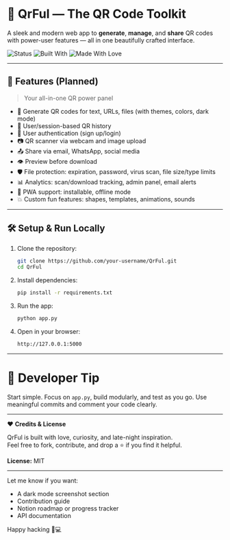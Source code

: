 # 🌈 QrFul — The QR Code Toolkit

A sleek and modern web app to **generate**, **manage**, and **share** QR codes with power-user features — all in one beautifully crafted interface.

![Status](https://img.shields.io/badge/Status-In%20Development-yellow?style=flat-square)
![Built With](https://img.shields.io/badge/Built%20With-Flask-blue?style=flat-square)
![Made With Love](https://img.shields.io/badge/Made%20with-%E2%9D%A4-purple?style=flat-square)

---

## 🚀 Features (Planned)

> Your all-in-one QR power panel

- 🎨 Generate QR codes for text, URLs, files (with themes, colors, dark mode)
- 🧠 User/session-based QR history
- 🔐 User authentication (sign up/login)
- 📷 QR scanner via webcam and image upload
- 📤 Share via email, WhatsApp, social media
- 👁️ Preview before download
- 🛡️ File protection: expiration, password, virus scan, file size/type limits
- 📊 Analytics: scan/download tracking, admin panel, email alerts
- 📱 PWA support: installable, offline mode
- 💥 Custom fun features: shapes, templates, animations, sounds

---

## 🛠️ Setup & Run Locally

1. Clone the repository:
   ```bash
   git clone https://github.com/your-username/QrFul.git
   cd QrFul
2. Install dependencies:
   ```bash
   pip install -r requirements.txt
3. Run the app:
   ```bash
   python app.py
4. Open in your browser:
   ```bash
   http://127.0.0.1:5000

---

# 🧠 Developer Tip

Start simple. Focus on `app.py`, build modularly, and test as you go. Use meaningful commits and comment your code clearly.

---

❤️ **Credits & License**

QrFul is built with love, curiosity, and late-night inspiration.  
Feel free to fork, contribute, and drop a ⭐ if you find it helpful.

**License:** MIT

---

Let me know if you want:  
- A dark mode screenshot section  
- Contribution guide  
- Notion roadmap or progress tracker  
- API documentation

Happy hacking 🧠💻
